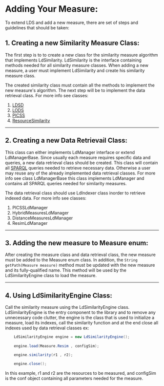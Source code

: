 # Adding Your Measure:
To extend LDS and add a new measure, there are set of steps and guidelines that should be taken:

## 1. Creating a new Similarity Measure Class:
The first step is to to create a new class for the similarity measure algorithm that implements LdSimilarity. LdSimilarity is the interface containing methods needed for all similarity measure classes. When adding a new measure, a user must implement LdSimilarity and create his similarity measure class. 

The created similarity class must contain all the methods to implement the new measure's algorithm. The next step will be to implement the data retrieval class. For more info see classes:
1. [LDSD](./code_Examples/LDSD.md)
2. [LODS](./code_Examples/LODS.md)
3. [PICSS](./code_Examples/PICSS.md)
4. [ResourceSimilarity](./code_Examples/ResourceSimilarity.md) 

- - -

## 2. Creating a new Data Retrievail Class:
This class can either implements LdManager interface or extend LdManagerBase. Since usually each measure requires specific data and queries, a new data retrieval class should be created. This class will contain all [SPARQL](https://www.w3.org/TR/rdf-sparql-query/) queries needed to retrieve necessary data. Otherwise a user may reuse any of the already implemented data retrieval classes. For more info see class LdManagerBase this class implements LdManager and contains all SPARQL queries needed for similarity measures.

The data retrieval class should use LdIndexer class inorder to retrieve indexed data. For more info see classes:
1. PICSSLdManager
2. HybridMeasuresLdManager
3. DistanceMeasuresLdManager
4. ResimLdManager

- - -

## 3. Adding the new measure to Measure enum:
After creating the measure class and data retrieval class, the new measure must be added to the Measure enum class. In addition, the `String getPath(Measure measure)` method must be updated with the new measure and its fully-qualified name. This method will be used by the LdSimilarityEngine class to load the measure.

- - -

## 4. Using LdSimilarityEngine Class:
Call the similarity measure using the LdSimilarityEngine class. LdSimilarityEngine is the entry component to the library and to remove any unnecessary code clutter, the engine is the class that is used to initialize a measure, load its indexes, call the similarity function and at the end close all indexes used by data retrieval classes ex:

```java
    LdSimilarityEngine engine = new LdSimilarityEngine();
    
    engine.load(Measure.Resim , configSim);

    engine.similarity(r1 , r2);

    engine.close();
```
In this example, r1 and r2 are the resources to be measured, and configSim is the conf object containing all parameters needed for the measure.
